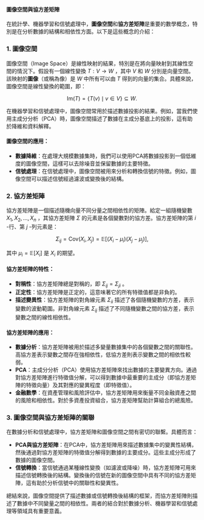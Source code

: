 #### 圖像空間與協方差矩陣

在統計學、機器學習和信號處理中，**圖像空間**和**協方差矩陣**是重要的數學概念，特別是在分析數據的結構和相依性方面。以下是這些概念的介紹：

### 1. 圖像空間

圖像空間（Image Space）是線性映射的結果，特別是在將向量映射到其線性空間的情況下。假設有一個線性變換  $`T: V \to W`$ ，其中  $`V`$  和  $`W`$  分別是向量空間。該映射的**圖像**（或稱為像）是  $`W`$  中所有可以由  $`T`$  得到的向量的集合。具體來說，圖像空間是線性變換的範圍，即：

```math
\text{Im}(T) = \{T(v) \mid v \in V\} \subseteq W.
```

在機器學習和信號處理中，圖像空間常用於描述數據投影的結果。例如，當我們使用主成分分析（PCA）時，圖像空間描述了數據在主成分基底上的投影，這有助於降維和資料解釋。

#### 圖像空間的應用：
- **數據降維**：在處理大規模數據集時，我們可以使用PCA將數據投影到一個低維度的圖像空間，這樣可以去除噪音並保留數據的主要特徵。
- **信號處理**：在信號處理中，圖像空間被用來分析和轉換信號的特徵。例如，圖像空間可以描述信號經過濾波或變換後的結構。

### 2. 協方差矩陣

協方差矩陣是一個描述隨機向量不同分量之間相依性的矩陣。給定一組隨機變數  $`X_1, X_2, \dots, X_n`$ ，其協方差矩陣  $`\Sigma`$  的元素是各個變數對的協方差。協方差矩陣的第  $`i`$ -行、第  $`j`$ -列元素是：

```math
\Sigma_{ij} = \text{Cov}(X_i, X_j) = \mathbb{E}[(X_i - \mu_i)(X_j - \mu_j)],
```

其中  $`\mu_i = \mathbb{E}[X_i]`$  是  $`X_i`$  的期望。

#### 協方差矩陣的特性：
- **對稱性**：協方差矩陣總是對稱的，即  $`\Sigma_{ij} = \Sigma_{ji}`$ 。
- **正定性**：協方差矩陣是正定的，這意味著它的所有特徵值都是非負的。
- **描述變異性**：協方差矩陣的對角線元素  $`\Sigma_{ii}`$  描述了各個隨機變數的方差，表示變數的波動範圍。非對角線元素  $`\Sigma_{ij}`$  描述了不同隨機變數之間的協方差，表示變數之間的線性相依性。

#### 協方差矩陣的應用：
- **數據分析**：協方差矩陣被用於描述多變量數據集中的各個變數之間的關聯性。高協方差表示變數之間存在強相依性，低協方差則表示變數之間的相依性較弱。
- **PCA**：主成分分析（PCA）使用協方差矩陣來找出數據的主要變異方向。通過對協方差矩陣進行特徵值分解，可以得到數據中最重要的主成分（即協方差矩陣的特徵向量）及其對應的變異程度（即特徵值）。
- **金融數學**：在資產管理和風險評估中，協方差矩陣用來衡量不同金融資產之間的風險和相依性。對於多資產投資組合，協方差矩陣幫助計算組合的總風險。

### 3. 圖像空間與協方差矩陣的關聯

在數據分析和信號處理中，協方差矩陣和圖像空間之間有密切的聯繫。具體而言：
- **PCA與協方差矩陣**：在PCA中，協方差矩陣用來描述數據集中的變異性結構，然後通過對協方差矩陣的特徵值分解得到數據的主要成分。這些主成分形成了數據的圖像空間。
- **信號轉換**：當信號通過某種線性變換（如濾波或降噪）時，協方差矩陣可用來描述信號轉換後的結構。變換後的信號在新的圖像空間中具有不同的協方差矩陣，這有助於分析信號中的關聯性和變異性。

總結來說，圖像空間提供了描述數據或信號轉換後結構的框架，而協方差矩陣則描述了數據中不同變量之間的相依性。兩者的結合對於數據分析、機器學習和信號處理等領域具有重要意義。